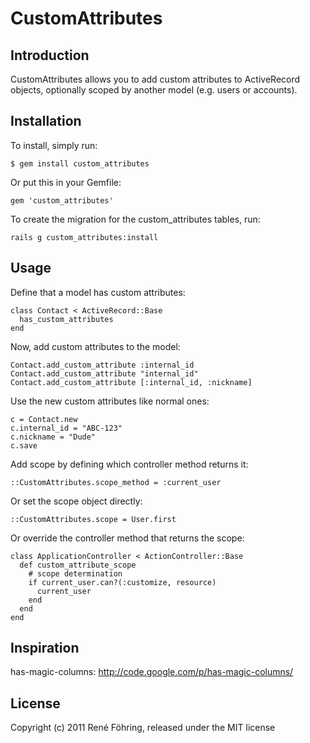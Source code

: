 # CustomAttributes

## Introduction

CustomAttributes allows you to add custom attributes to ActiveRecord objects, optionally scoped by another model (e.g. users or accounts).

## Installation

To install, simply run:

    $ gem install custom_attributes

Or put this in your Gemfile:

    gem 'custom_attributes'

To create the migration for the custom_attributes tables, run:

    rails g custom_attributes:install

## Usage

Define that a model has custom attributes:

    class Contact < ActiveRecord::Base
      has_custom_attributes
    end
    
Now, add custom attributes to the model:
    
    Contact.add_custom_attribute :internal_id
    Contact.add_custom_attribute "internal_id"
    Contact.add_custom_attribute [:internal_id, :nickname]

Use the new custom attributes like normal ones:

    c = Contact.new
    c.internal_id = "ABC-123"
    c.nickname = "Dude"
    c.save
    
Add scope by defining which controller method returns it:
    
    ::CustomAttributes.scope_method = :current_user

Or set the scope object directly:

    ::CustomAttributes.scope = User.first

Or override the controller method that returns the scope:
    
    class ApplicationController < ActionController::Base
      def custom_attribute_scope
        # scope determination
        if current_user.can?(:customize, resource)
          current_user
        end
      end
    end

    
## Inspiration

has-magic-columns: http://code.google.com/p/has-magic-columns/

## License

Copyright (c) 2011 René Föhring, released under the MIT license
